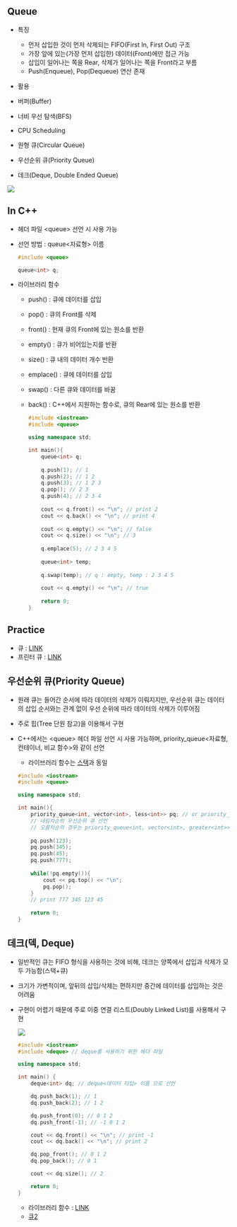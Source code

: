 ## Queue

- 특징

  - 먼저 삽입한 것이 먼저 삭제되는 FIFO(First In, First Out) 구조
  - 가장 앞에 있는(가장 먼저 삽입한) 데이터(Front)에만 접근 가능
  - 삽입이 일어나는 쪽을 Rear, 삭제가 일어나는 쪽을 Front라고 부름
  - Push(Enqueue), Pop(Dequeue) 연산 존재

-  활용

  - 버퍼(Buffer)

  - 너비 우선 탐색(BFS)
  - CPU Scheduling
  - 원형 큐(Circular Queue)
  - 우선순위 큐(Priority Queue)
  - 데크(Deque, Double Ended Queue)

<img src="https://user-images.githubusercontent.com/49060014/95403478-4afa9500-094d-11eb-8ce2-a7bcff5e46dc.png">

## In C++

- 헤더 파일 \<queue> 선언 시 사용 가능

- 선언 방법 : queue\<자료형> 이름

  ```c++
  #include <queue>
  
  queue<int> q;
  ```

- 라이브러리 함수

  - push() : 큐에 데이터를 삽입

  - pop() : 큐의 Front를 삭제

  - front() : 현재 큐의 Front에 있는 원소를 반환

  - empty() : 큐가 비어있는지를 반환

  - size() : 큐 내의 데이터 개수 반환

  - emplace() : 큐에 데이터를 삽입

  - swap() : 다른 큐와 데이터를 바꿈

  - back() : C++에서 지원하는 함수로, 큐의 Rear에 있는 원소를 반환

    ```c++
    #include <iostream>
    #include <queue>
    
    using namespace std;
    
    int main(){
        queue<int> q;
        
        q.push(1); // 1
        q.push(2); // 1 2
        q.push(3); // 1 2 3
        q.pop(); // 2 3
        q.push(4); // 2 3 4
        
        cout << q.front() << "\n"; // print 2
        cout << q.back() << "\n"; // print 4
        
        cout << q.empty() << "\n"; // false
        cout << q.size() << "\n"; // 3
        
        q.emplace(5); // 2 3 4 5
        
        queue<int> temp;
        
        q.swap(temp); // q : empty, temp : 2 3 4 5
        
        cout << q.empty() << "\n"; // true
        
        return 0;
    }
    ```



## Practice

- 큐 : [LINK](https://www.acmicpc.net/problem/10845)
- 프린터 큐 : [LINK](https://www.acmicpc.net/problem/1966)

## 우선순위 큐(Priority Queue)

- 원래 큐는 들어간 순서에 따라 데이터의 삭제가 이뤄지지만, 우선순위 큐는 데이터의 삽입 순서와는 관계 없이 우선 순위에 따라 데이터의 삭제가 이루어짐

- 주로 힙(Tree 단원 참고)을 이용해서 구현

- C++에서는 \<queue> 헤더 파일 선언 시 사용 가능하며, priority_queue<자료형, 컨테이너, 비교 함수>와 같이 선언

  - 라이브러리 함수는 [스택](https://github.com/sorious77/Study/tree/master/Data%20Structure/3.Stack)과 동일

  ``` c++
  #include <iostream>
  #include <queue>
  
  using namespace std;
  
  int main(){
      priority_queue<int, vector<int>, less<int>> pq; // or priority_queue<int> pq;
      // 내림차순의 우선순위 큐 선언
      // 오름차순의 경우는 priority_queue<int, vector<int>, greater<int>> pq; 와 같이 선언
      
      pq.push(123);
      pq.push(345);
      pq.push(45);
      pq.push(777);
      
      while(!pq.empty()){
          cout << pq.top() << "\n";
          pq.pop();
      }
      // print 777 345 123 45
      
      return 0;
  }
  ```



## 데크(덱, Deque)

- 일반적인 큐는 FIFO 형식을 사용하는 것에 비해, 데크는 양쪽에서 삽입과 삭제가 모두 가능함(스택+큐)

- 크기가 가변적이며, 앞뒤의 삽입/삭제는 편하지만 중간에 데이터를 삽입하는 것은 어려움

- 구현이 어렵기 때문에 주로 이중 연결 리스트(Doubly Linked List)를 사용해서 구현

  <img src="https://user-images.githubusercontent.com/49060014/95405050-ad559480-0951-11eb-858a-4f19cc74b0ed.png">

  ``` c++
  #include <iostream>
  #include <deque> // deque를 사용하기 위한 헤더 파일
  
  using namespace std;
  
  int main() {
      deque<int> dq; // deque<데이터 타입> 이름 으로 선언
  
      dq.push_back(1); // 1
      dq.push_back(2); // 1 2
  
      dq.push_front(0); // 0 1 2
      dq.push_front(-1); // -1 0 1 2
  
      cout << dq.front() << "\n"; // print -1
      cout << dq.back() << "\n"; // print 2
  
      dq.pop_front(); // 0 1 2
      dq.pop_back(); // 0 1
  
      cout << dq.size(); // 2
  
      return 0;
  }
  ```

  - 라이브러리 함수 :  [LINK](https://hyeonstorage.tistory.com/325)
  - [큐2](https://www.acmicpc.net/problem/18258)